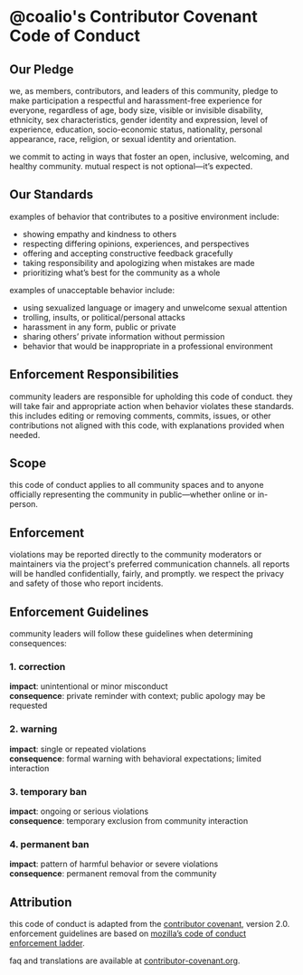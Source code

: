 # @coalio's Contributor Covenant Code of Conduct

## Our Pledge

we, as members, contributors, and leaders of this community, pledge to make participation a respectful and harassment-free experience for everyone, regardless of age, body size, visible or invisible disability, ethnicity, sex characteristics, gender identity and expression, level of experience, education, socio-economic status, nationality, personal appearance, race, religion, or sexual identity and orientation.

we commit to acting in ways that foster an open, inclusive, welcoming, and healthy community. mutual respect is not optional—it’s expected.

## Our Standards

examples of behavior that contributes to a positive environment include:

- showing empathy and kindness to others  
- respecting differing opinions, experiences, and perspectives  
- offering and accepting constructive feedback gracefully  
- taking responsibility and apologizing when mistakes are made  
- prioritizing what’s best for the community as a whole  

examples of unacceptable behavior include:

- using sexualized language or imagery and unwelcome sexual attention  
- trolling, insults, or political/personal attacks  
- harassment in any form, public or private  
- sharing others’ private information without permission  
- behavior that would be inappropriate in a professional environment  

## Enforcement Responsibilities

community leaders are responsible for upholding this code of conduct. they will take fair and appropriate action when behavior violates these standards. this includes editing or removing comments, commits, issues, or other contributions not aligned with this code, with explanations provided when needed.

## Scope

this code of conduct applies to all community spaces and to anyone officially representing the community in public—whether online or in-person.

## Enforcement

violations may be reported directly to the community moderators or maintainers via the project's preferred communication channels. all reports will be handled confidentially, fairly, and promptly. we respect the privacy and safety of those who report incidents.

## Enforcement Guidelines

community leaders will follow these guidelines when determining consequences:

### 1. correction  
**impact**: unintentional or minor misconduct  
**consequence**: private reminder with context; public apology may be requested

### 2. warning  
**impact**: single or repeated violations  
**consequence**: formal warning with behavioral expectations; limited interaction

### 3. temporary ban  
**impact**: ongoing or serious violations  
**consequence**: temporary exclusion from community interaction

### 4. permanent ban  
**impact**: pattern of harmful behavior or severe violations  
**consequence**: permanent removal from the community  

## Attribution

this code of conduct is adapted from the [contributor covenant](https://www.contributor-covenant.org/version/2/0/code_of_conduct.html), version 2.0.  
enforcement guidelines are based on [mozilla’s code of conduct enforcement ladder](https://github.com/mozilla/diversity).

faq and translations are available at [contributor-covenant.org](https://www.contributor-covenant.org/faq).
